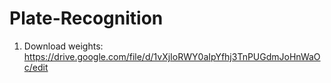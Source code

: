 # Plate-Recognition

1) Download weights: https://drive.google.com/file/d/1vXjIoRWY0aIpYfhj3TnPUGdmJoHnWaOc/edit
